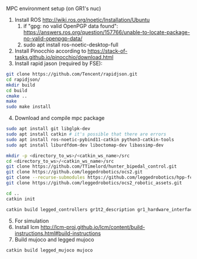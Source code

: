 MPC environment setup (on GR1's nuc)
1. Install ROS http://wiki.ros.org/noetic/Installation/Ubuntu
    1. if "gpg: no valid OpenPGP data found": https://answers.ros.org/question/157766/unable-to-locate-package-no-valid-openpgp-data/
    2. sudo apt install ros-noetic-desktop-full
2. Install Pinocchio according to https://stack-of-tasks.github.io/pinocchio/download.html
3. Install rapid jason (required by FSE):
```bash
git clone https://github.com/Tencent/rapidjson.git
cd rapidjson/
mkdir build
cd build
cmake ..
make
sudo make install
```

4. Download and compile mpc package
```bash
sudo apt install git libglpk-dev 
sudo apt install catkin # it's possible that there are errors
sudo apt install ros-noetic-pybind11-catkin python3-catkin-tools
sudo apt install liburdfdom-dev liboctomap-dev libassimp-dev

mkdir -p <directory_to_ws>/<catkin_ws_name>/src
cd <directory_to_ws>/<catkin_ws_name>/src
git clone https://github.com/TTimelord/hunter_bipedal_control.git
git clone https://github.com/leggedrobotics/ocs2.git
git clone --recurse-submodules https://github.com/leggedrobotics/hpp-fcl.git
git clone https://github.com/leggedrobotics/ocs2_robotic_assets.git

cd ..
catkin init

catkin build legged_controllers gr1t2_description gr1_hardware_interface 
```

5. For simulation
  1. Install lcm
http://lcm-proj.github.io/lcm/content/build-instructions.html#build-instructions
  2. Build mujoco and legged mujoco
```
catkin build legged_mujoco mujoco
```